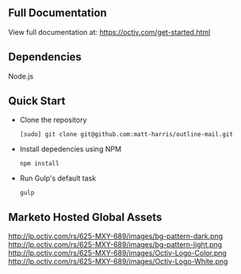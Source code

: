 ## Full Documentation
View full documentation at: https://octiv.com/get-started.html

## Dependencies
Node.js

## Quick Start
- Clone the repository
  ```
  [sudo] git clone git@github.com:matt-harris/outline-mail.git
  ```
- Install depedencies using NPM
  ```
  npm install
  ```
- Run Gulp's default task
  ```
  gulp
  ```

## Marketo Hosted Global Assets
http://lp.octiv.com/rs/625-MXY-689/images/bg-pattern-dark.png
http://lp.octiv.com/rs/625-MXY-689/images/bg-pattern-light.png
http://lp.octiv.com/rs/625-MXY-689/images/Octiv-Logo-Color.png
http://lp.octiv.com/rs/625-MXY-689/images/Octiv-Logo-White.png
